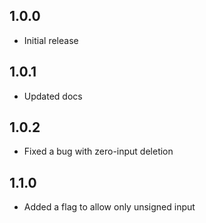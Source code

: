 ## 1.0.0

* Initial release

## 1.0.1

* Updated docs

## 1.0.2

* Fixed a bug with zero-input deletion

## 1.1.0

* Added a flag to allow only unsigned input